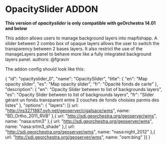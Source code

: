 OpacitySlider ADDON
===================

**This version of _opacityslider_ is only compatible with geOrchestra 14.01 and below**

This addon allows users to manage background layers into mapfishapp. A slider between 2 combo box
of opaque layers allows the user to switch the transparency between 2 bases layers. It also restrict the use
of the manageLayers panel to behave more like a fully integrated background layers panel.
authors: @fgravin


The addon config should look like this:

   {
        "id": "opacityslider_0",
        "name": "OpacitySlider",
        "title": {
            "en": "Map opacity slider",
            "es": "Map opacity slider",
            "fr": "Opacité fonds de carte"
        },
        "description": {
            "en": "Opacity Slider between to list of backgrounds layers",
            "es": "Opacity Slider between to list of backgrounds layers",
            "fr": "Slider gérant un fondu transparent entre 2 couches de fonds choisies parmis des listes"
        },
        "options": {
        	"layers": [{
                url: "http://ns3271887.ovh.net/geoserver/cigalsace/wms",
                name: "BD_Ortho_2011_RVB"
            },{
	        	url: "http://sdi.georchestra.org/geoserver/wms",
	        	name: "nasa:srtm3"
	        },{
	        	url: "http://sdi.georchestra.org/geoserver/wms",
	        	name: "nasa:srtm3_shade"
	        },{
	        	url: "http://sdi.georchestra.org/geoserver/wms",
	        	name: "nasa:night_2012"
	        },{
	        	url: "http://sdi.georchestra.org/geoserver/wms",
	        	name: "osm:bing"
	        }]
        }
